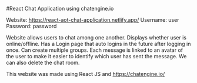 #React Chat Application using chatengine.io

Website: https://react-aot-chat-application.netlify.app/
Username: user
Password: password

Website allows users to chat among one another.
Displays whether user is online/offline.
Has a Login page that auto logins in the future after logging in once.
Can create multiple groups.
Each message is linked to an avatar of the user to make it easier to identify which user has sent the message.
We can also delete the chat room.

This website was made using React JS and https://chatengine.io/
